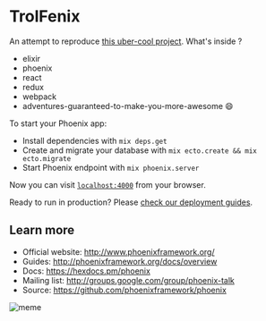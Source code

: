 # TrolFenix

An attempt to reproduce [this uber-cool project](https://github.com/bigardone/phoenix-trello).
What's inside ?
  * elixir
  * phoenix
  * react
  * redux
  * webpack
  * adventures-guaranteed-to-make-you-more-awesome :smile:

To start your Phoenix app:

  * Install dependencies with `mix deps.get`
  * Create and migrate your database with `mix ecto.create && mix ecto.migrate`
  * Start Phoenix endpoint with `mix phoenix.server`

Now you can visit [`localhost:4000`](http://localhost:4000) from your browser.

Ready to run in production? Please [check our deployment guides](http://www.phoenixframework.org/docs/deployment).

## Learn more

  * Official website: http://www.phoenixframework.org/
  * Guides: http://phoenixframework.org/docs/overview
  * Docs: https://hexdocs.pm/phoenix
  * Mailing list: http://groups.google.com/group/phoenix-talk
  * Source: https://github.com/phoenixframework/phoenix

![meme](http://i.imgur.com/mSLp9fS.jpg "samuelixer")
